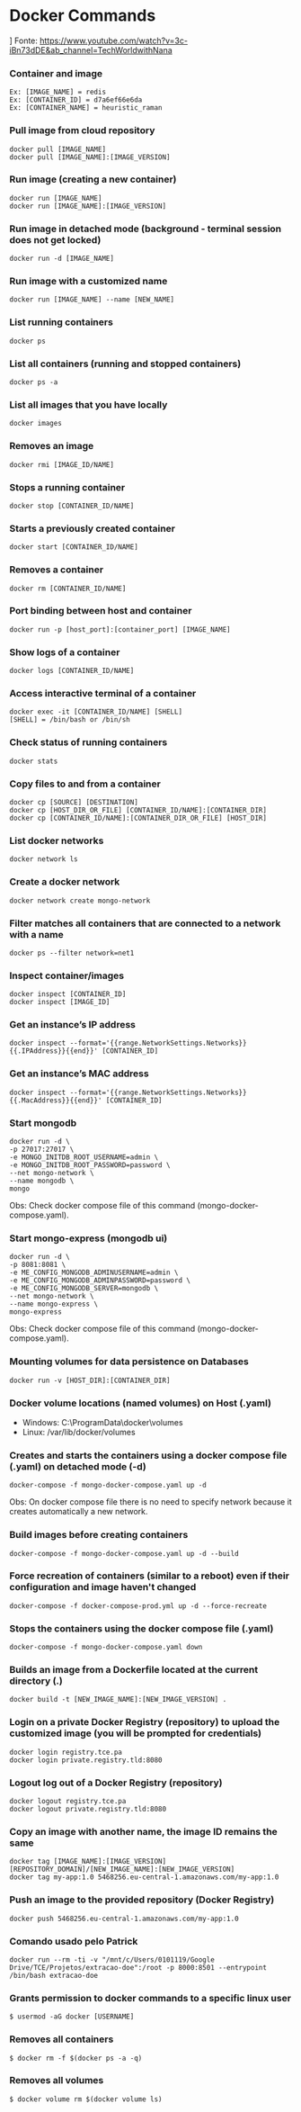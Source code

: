 # Docker Commands

] Fonte: https://www.youtube.com/watch?v=3c-iBn73dDE&ab_channel=TechWorldwithNana

### Container and image

    Ex: [IMAGE_NAME] = redis
    Ex: [CONTAINER_ID] = d7a6ef66e6da
    Ex: [CONTAINER_NAME] = heuristic_raman

### Pull image from cloud repository

    docker pull [IMAGE_NAME]
    docker pull [IMAGE_NAME]:[IMAGE_VERSION]

### Run image (creating a new container)

    docker run [IMAGE_NAME]
    docker run [IMAGE_NAME]:[IMAGE_VERSION]

### Run image in detached mode (background - terminal session does not get locked)

    docker run -d [IMAGE_NAME]

### Run image with a customized name

    docker run [IMAGE_NAME] --name [NEW_NAME]

### List running containers

    docker ps

### List all containers (running and stopped containers)

    docker ps -a

### List all images that you have locally

    docker images

### Removes an image

    docker rmi [IMAGE_ID/NAME]

### Stops a running container

    docker stop [CONTAINER_ID/NAME]

### Starts a previously created container

    docker start [CONTAINER_ID/NAME]

### Removes a container

    docker rm [CONTAINER_ID/NAME]

### Port binding between host and container

    docker run -p [host_port]:[container_port] [IMAGE_NAME]

### Show logs of a container

    docker logs [CONTAINER_ID/NAME]

### Access interactive terminal of a container

    docker exec -it [CONTAINER_ID/NAME] [SHELL]
    [SHELL] = /bin/bash or /bin/sh

### Check status of running containers

    docker stats

### Copy files to and from a container

    docker cp [SOURCE] [DESTINATION]
    docker cp [HOST_DIR_OR_FILE] [CONTAINER_ID/NAME]:[CONTAINER_DIR]
    docker cp [CONTAINER_ID/NAME]:[CONTAINER_DIR_OR_FILE] [HOST_DIR]

### List docker networks

    docker network ls

### Create a docker network

    docker network create mongo-network

### Filter matches all containers that are connected to a network with a name

    docker ps --filter network=net1

### Inspect container/images

    docker inspect [CONTAINER_ID]
    docker inspect [IMAGE_ID]

### Get an instance’s IP address

    docker inspect --format='{{range.NetworkSettings.Networks}}{{.IPAddress}}{{end}}' [CONTAINER_ID]

### Get an instance’s MAC address

    docker inspect --format='{{range.NetworkSettings.Networks}}{{.MacAddress}}{{end}}' [CONTAINER_ID]

### Start mongodb

    docker run -d \
    -p 27017:27017 \
    -e MONGO_INITDB_ROOT_USERNAME=admin \
    -e MONGO_INITDB_ROOT_PASSWORD=password \
    --net mongo-network \
    --name mongodb \
    mongo

Obs: Check docker compose file of this command (mongo-docker-compose.yaml).

### Start mongo-express (mongodb ui)

    docker run -d \
    -p 8081:8081 \
    -e ME_CONFIG_MONGODB_ADMINUSERNAME=admin \
    -e ME_CONFIG_MONGODB_ADMINPASSWORD=password \
    -e ME_CONFIG_MONGODB_SERVER=mongodb \
    --net mongo-network \
    --name mongo-express \
    mongo-express

Obs: Check docker compose file of this command (mongo-docker-compose.yaml).

### Mounting volumes for data persistence on Databases

    docker run -v [HOST_DIR]:[CONTAINER_DIR]

### Docker volume locations (named volumes) on Host (.yaml)

   * Windows:    C:\ProgramData\docker\volumes
   * Linux:      /var/lib/docker/volumes

### Creates and starts the containers using a docker compose file (.yaml) on detached mode (-d)

    docker-compose -f mongo-docker-compose.yaml up -d
    
Obs: On docker compose file there is no need to specify network because it creates automatically a new network.

### Build images before creating containers

    docker-compose -f mongo-docker-compose.yaml up -d --build

### Force recreation of containers (similar to a reboot) even if their configuration and image haven't changed

    docker-compose -f docker-compose-prod.yml up -d --force-recreate

### Stops the containers using the docker compose file (.yaml)

    docker-compose -f mongo-docker-compose.yaml down

### Builds an image from a Dockerfile located at the current directory (.)

    docker build -t [NEW_IMAGE_NAME]:[NEW_IMAGE_VERSION] .

### Login on a private Docker Registry (repository) to upload the customized image (you will be prompted for credentials)

    docker login registry.tce.pa
    docker login private.registry.tld:8080

### Logout log out of a Docker Registry (repository)

    docker logout registry.tce.pa
    docker logout private.registry.tld:8080

### Copy an image with another name, the image ID remains the same

    docker tag [IMAGE_NAME]:[IMAGE_VERSION] [REPOSITORY_DOMAIN]/[NEW_IMAGE_NAME]:[NEW_IMAGE_VERSION]
    docker tag my-app:1.0 5468256.eu-central-1.amazonaws.com/my-app:1.0

### Push an image to the provided repository (Docker Registry)

    docker push 5468256.eu-central-1.amazonaws.com/my-app:1.0

### Comando usado pelo Patrick

    docker run --rm -ti -v "/mnt/c/Users/0101119/Google Drive/TCE/Projetos/extracao-doe":/root -p 8000:8501 --entrypoint /bin/bash extracao-doe

### Grants permission to docker commands to a specific linux user

    $ usermod -aG docker [USERNAME]

### Removes all containers

    $ docker rm -f $(docker ps -a -q)

### Removes all volumes

    $ docker volume rm $(docker volume ls)